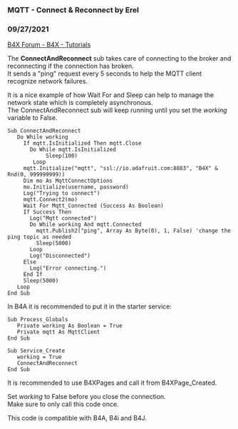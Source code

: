 ###  MQTT - Connect & Reconnect by Erel
### 09/27/2021
[B4X Forum - B4X - Tutorials](https://www.b4x.com/android/forum/threads/80815/)

The **ConnectAndReconnect** sub takes care of connecting to the broker and reconnecting if the connection has broken.  
It sends a "ping" request every 5 seconds to help the MQTT client recognize network failures.  
  
It is a nice example of how Wait For and Sleep can help to manage the network state which is completely asynchronous.  
The ConnectAndReconnect sub will keep running until you set the *working* variable to False.  
  

```B4X
Sub ConnectAndReconnect  
   Do While working  
     If mqtt.IsInitialized Then mqtt.Close  
       Do While mqtt.IsInitialized  
            Sleep(100)  
        Loop  
     mqtt.Initialize("mqtt", "ssl://io.adafruit.com:8883", "B4X" & Rnd(0, 999999999))  
     Dim mo As MqttConnectOptions  
     mo.Initialize(username, password)  
     Log("Trying to connect")  
     mqtt.Connect2(mo)  
     Wait For Mqtt_Connected (Success As Boolean)  
     If Success Then  
       Log("Mqtt connected")  
       Do While working And mqtt.Connected  
         mqtt.Publish2("ping", Array As Byte(0), 1, False) 'change the ping topic as needed  
         Sleep(5000)  
       Loop  
       Log("Disconnected")  
     Else  
       Log("Error connecting.")  
     End If  
     Sleep(5000)  
   Loop  
End Sub
```

  
  
In B4A it is recommended to put it in the starter service:  

```B4X
Sub Process_Globals  
   Private working As Boolean = True  
   Private mqtt As MqttClient  
End Sub  
  
Sub Service_Create  
   working = True  
   ConnectAndReconnect  
End Sub
```

  
  
It is recommended to use B4XPages and call it from B4XPage\_Created.  
  
  
Set *working* to False before you close the connection.  
Make sure to only call this code once.  
  
This code is compatible with B4A, B4i and B4J.